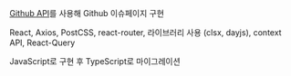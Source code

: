 [Github API](https://docs.github.com/en/rest/guides/getting-started-with-the-rest-api?apiVersion=2022-11-28)를 사용해 Github 이슈페이지 구현

React, Axios, PostCSS, react-router, 라이브러리 사용 (clsx, dayjs), context API, React-Query

JavaScript로 구현 후 TypeScript로 마이그레이션
